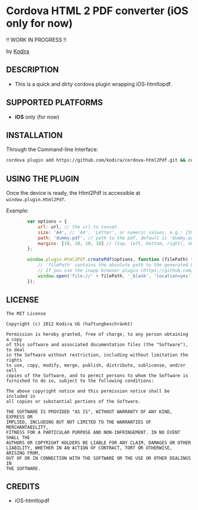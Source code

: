 # Cordova HTML 2 PDF converter (iOS only for now) #

!! WORK IN PROGRESS !!

by [Kodira](http://kodira.de)

## DESCRIPTION ##

* This is a quick and dirty cordova plugin wrapping iOS-htmltopdf.


## SUPPORTED PLATFORMS ##

- **iOS** only (for now)


## INSTALLATION ##

Through the Command-line Interface:

```bash
cordova plugin add https://github.com/kodira/cordova-html2Pdf.git && cordova prepare
```

## USING THE PLUGIN

Once the device is ready, the Html2Pdf is accessible at ``window.plugin.Html2Pdf``.

Example:

```javascript
        var options = {
            url: url, // the url to convet
            size: 'A4', // 'A4', 'Letter', or numeric values, e.g.: [595.2, 841.8] (in points with 72 points per inch). Default is 'A4'
            path: 'dummy.pdf', // path to the pdf, default is 'dummy.pdf'
            margins: [10, 10, 10, 10] // [top, left, bottom, right], default is [10,10,10,10]
        };

        window.plugin.Html2Pdf.createPdf(options, function (filePath) {
            // 'filePath' contains the absolute path to the generated PDF file, e.g. /var/mobile/Applications/AF4A8258-6A86-49BF-8B67-C37E4D4EAB24/Documents/dummy.pdf
            // If you use the inapp browser plugin (https://github.com/apache/cordova-plugin-inappbrowser), you can display the PDF like this
            window.open('file://' + filePath, '_blank', 'location=yes');
        });
```

## LICENSE ##

    The MIT License

    Copyright (c) 2012 Kodira UG (haftungbeschränkt)

    Permission is hereby granted, free of charge, to any person obtaining a copy
    of this software and associated documentation files (the "Software"), to deal
    in the Software without restriction, including without limitation the rights
    to use, copy, modify, merge, publish, distribute, sublicense, and/or sell
    copies of the Software, and to permit persons to whom the Software is
    furnished to do so, subject to the following conditions:

    The above copyright notice and this permission notice shall be included in
    all copies or substantial portions of the Software.

    THE SOFTWARE IS PROVIDED "AS IS", WITHOUT WARRANTY OF ANY KIND, EXPRESS OR
    IMPLIED, INCLUDING BUT NOT LIMITED TO THE WARRANTIES OF MERCHANTABILITY,
    FITNESS FOR A PARTICULAR PURPOSE AND NON-INFRINGEMENT. IN NO EVENT SHALL THE
    AUTHORS OR COPYRIGHT HOLDERS BE LIABLE FOR ANY CLAIM, DAMAGES OR OTHER
    LIABILITY, WHETHER IN AN ACTION OF CONTRACT, TORT OR OTHERWISE, ARISING FROM,
    OUT OF OR IN CONNECTION WITH THE SOFTWARE OR THE USE OR OTHER DEALINGS IN
    THE SOFTWARE.

## CREDITS ##

* iOS-htmltopdf



